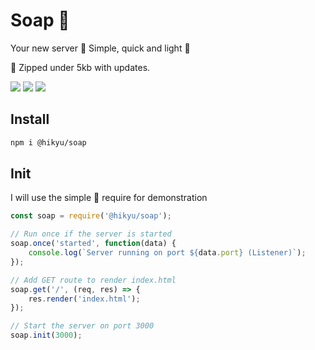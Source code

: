 # Soap 🧼

Your new server 💾
Simple, quick and light 🤏

📂 Zipped under 5kb with updates.

![](https://img.shields.io/bundlephobia/min/@hikyu/soap?style=flat-square)
![](https://img.shields.io/npm/dw/@hikyu/soap?style=flat-square)
![](https://img.shields.io/github/last-commit/jhikyu/-hikyu.soap?style=flat-square)

## Install

```bash
npm i @hikyu/soap
```

## Init

I will use the simple 🐣 require for demonstration
```js
const soap = require('@hikyu/soap');

// Run once if the server is started
soap.once('started', function(data) {
    console.log(`Server running on port ${data.port} (Listener)`);
});

// Add GET route to render index.html
soap.get('/', (req, res) => {
    res.render('index.html');
});

// Start the server on port 3000
soap.init(3000);
```

<!-- ## Functions
- [Numbers 🔢](#numbers)

### Numbers 🔢

#### Digit

```js
// Random number from 0 to 9
digit(); // > 8

// Random number from 0 to 4
digit(4); // > 1
``` -->